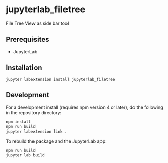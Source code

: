 # jupyterlab_filetree

File Tree View as side bar tool


## Prerequisites

* JupyterLab

## Installation

```bash
jupyter labextension install jupyterlab_filetree
```

## Development

For a development install (requires npm version 4 or later), do the following in the repository directory:

```bash
npm install
npm run build
jupyter labextension link .
```

To rebuild the package and the JupyterLab app:

```bash
npm run build
jupyter lab build
```

